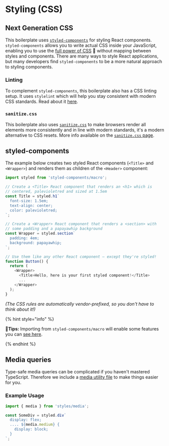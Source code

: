# Styling (CSS)

## Next Generation CSS

This boilerplate uses [`styled-components`](https://github.com/styled-components/styled-components) for styling React components. `styled-components` allows you to write actual CSS inside your JavaScript, enabling you to use the [full power of CSS](https://github.com/styled-components/styled-components/blob/master/docs/css-we-support.md) 💪 without mapping between styles and components. There are many ways to style React applications, but many developers find `styled-components` to be a more natural approach to styling components.

### Linting

To complement `styled-components`, this boilerplate also has a CSS linting setup. It uses `stylelint` which will help you stay consistent with modern CSS standards. Read about it [here](linting.md).

### `sanitize.css`

This boilerplate also uses [`sanitize.css`](https://github.com/jonathantneal/sanitize.css) to make browsers render all elements more consistently and in line with modern standards, it's a modern alternative to CSS resets. More info available on the [`sanitize.css` page](sanitize.md).

## styled-components

The example below creates two styled React components (`<Title>` and `<Wrapper>`) and renders them as children of the `<Header>` component:

```ts
import styled from 'styled-components/macro';

// Create a <Title> React component that renders an <h1> which is
// centered, palevioletred and sized at 1.5em
const Title = styled.h1`
  font-size: 1.5em;
  text-align: center;
  color: palevioletred;
`;

// Create a <Wrapper> React component that renders a <section> with
// some padding and a papayawhip background
const Wrapper = styled.section`
  padding: 4em;
  background: papayawhip;
`;

// Use them like any other React component – except they're styled!
function Button() {
  return (
    <Wrapper>
      <Title>Hello, here is your first styled component!</Title>
      ...
    </Wrapper>
  );
}
```

_(The CSS rules are automatically vendor-prefixed, so you don't have to think about it!)_

{% hint style="info" %}

🧙**Tips:** Importing from `styled-components/macro` will enable some features you can [see here](https://styled-components.com/docs/tooling#babel-macro).

{% endhint %}

## Media queries

Type-safe media queries can be complicated if you haven't mastered TypeScript. Therefore we include a [media utility file](../../src/styles/media.ts) to make things easier for you.

### Example Usage

```ts
import { media } from 'styles/media';

const SomeDiv = styled.div`
  display: flex;
  .... ${media.medium} {
    display: block;
  }
`;
```
